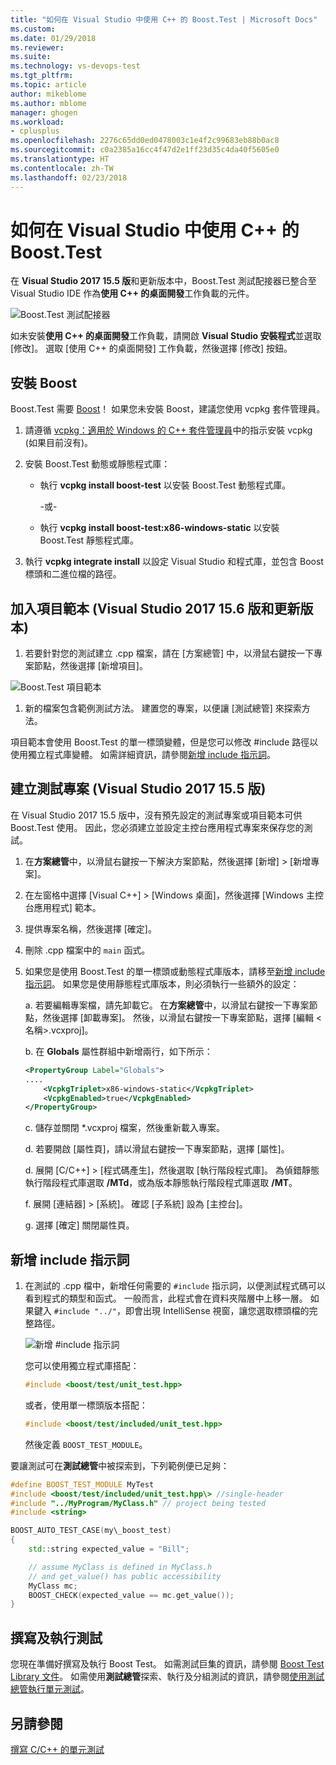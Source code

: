 ```yaml
---
title: "如何在 Visual Studio 中使用 C++ 的 Boost.Test | Microsoft Docs"
ms.custom: 
ms.date: 01/29/2018
ms.reviewer: 
ms.suite: 
ms.technology: vs-devops-test
ms.tgt_pltfrm: 
ms.topic: article
author: mikeblome
ms.author: mblome
manager: ghogen
ms.workload:
- cplusplus
ms.openlocfilehash: 2276c65dd0ed0478003c1e4f2c99683eb88b0ac8
ms.sourcegitcommit: c0a2385a16cc4f47d2e1ff23d35c4da40f5605e0
ms.translationtype: HT
ms.contentlocale: zh-TW
ms.lasthandoff: 02/23/2018
---
```

# <a name="how-to-use-boosttest-for-c-in-visual-studio"></a>如何在 Visual Studio 中使用 C++ 的 Boost.Test

在 **Visual Studio 2017 15.5 版**和更新版本中，Boost.Test 測試配接器已整合至 Visual Studio IDE 作為**使用 C++ 的桌面開發**工作負載的元件。

![Boost.Test 測試配接器](media/cpp-boost-component.png "Boost.Test 測試配接器元件")

如未安裝**使用 C++ 的桌面開發**工作負載，請開啟 **Visual Studio 安裝程式**並選取 [修改]。 選取 [使用 C++ 的桌面開發] 工作負載，然後選擇 [修改] 按鈕。

## <a name="install-boost"></a>安裝 Boost

Boost.Test 需要 [Boost](http://www.boost.org/)！ 如果您未安裝 Boost，建議您使用 vcpkg 套件管理員。

1. 請遵循 [vcpkg：適用於 Windows 的 C++ 套件管理員](/cpp/vcpkg)中的指示安裝 vcpkg (如果目前沒有)。

1. 安裝 Boost.Test 動態或靜態程式庫：

    - 執行 **vcpkg install boost-test** 以安裝 Boost.Test 動態程式庫。
    
       -或-
       
    - 執行 **vcpkg install boost-test:x86-windows-static** 以安裝 Boost.Test 靜態程式庫。

1. 執行 **vcpkg integrate install** 以設定 Visual Studio 和程式庫，並包含 Boost 標頭和二進位檔的路徑。

## <a name="add-the-item-template-visual-studio-2017-version-156-and-later"></a>加入項目範本 (Visual Studio 2017 15.6 版和更新版本)

1. 若要針對您的測試建立 .cpp 檔案，請在 [方案總管] 中，以滑鼠右鍵按一下專案節點，然後選擇 [新增項目]。 
 
![Boost.Test 項目範本](media/boost_test_item_template.png "Boost.Test 項目範本")

1. 新的檔案包含範例測試方法。 建置您的專案，以便讓 [測試總管] 來探索方法。

項目範本會使用 Boost.Test 的單一標頭變體，但是您可以修改 #include 路徑以使用獨立程式庫變體。 如需詳細資訊，請參閱[新增 include 指示詞](#add_include_directives)。

## <a name="create-a-test-project-visual-studio-2017-version-155"></a>建立測試專案 (Visual Studio 2017 15.5 版)

在 Visual Studio 2017 15.5 版中，沒有預先設定的測試專案或項目範本可供 Boost.Test 使用。 因此，您必須建立並設定主控台應用程式專案來保存您的測試。 

1. 在**方案總管**中，以滑鼠右鍵按一下解決方案節點，然後選擇 [新增] > [新增專案]。

1. 在左窗格中選擇 [Visual C++] > [Windows 桌面]，然後選擇 [Windows 主控台應用程式] 範本。

1. 提供專案名稱，然後選擇 [確定]。
1. 刪除 .cpp 檔案中的 `main` 函式。 

1. 如果您是使用 Boost.Test 的單一標頭或動態程式庫版本，請移至[新增 include 指示詞](#add_include_directives)。 如果您是使用靜態程式庫版本，則必須執行一些額外的設定：

   a. 若要編輯專案檔，請先卸載它。 在**方案總管**中，以滑鼠右鍵按一下專案節點，然後選擇 [卸載專案]。 然後，以滑鼠右鍵按一下專案節點，選擇 [編輯 <名稱\>.vcxproj]。

   b. 在 **Globals** 屬性群組中新增兩行，如下所示：

    ```xml
    <PropertyGroup Label="Globals">
    ....
        <VcpkgTriplet>x86-windows-static</VcpkgTriplet>
        <VcpkgEnabled>true</VcpkgEnabled>
    </PropertyGroup>
    ```
   c.  儲存並關閉 \*.vcxproj 檔案，然後重新載入專案。

   d. 若要開啟 [屬性頁]，請以滑鼠右鍵按一下專案節點，選擇 [屬性]。

   d. 展開 [C/C++] > [程式碼產生]，然後選取 [執行階段程式庫]。 為偵錯靜態執行階段程式庫選取 **/MTd**，或為版本靜態執行階段程式庫選取 **/MT**。

   f. 展開 [連結器] > [系統]。 確認 [子系統] 設為 [主控台]。

   g. 選擇 [確定] 關閉屬性頁。

## <a name="add-include-directives"></a>新增 include 指示詞

1. 在測試的 .cpp 檔中，新增任何需要的 `#include` 指示詞，以便測試程式碼可以看到程式的類型和函式。 一般而言，此程式會在資料夾階層中上移一層。 如果鍵入 `#include "../"`，即會出現 IntelliSense 視窗，讓您選取標頭檔的完整路徑。

   ![新增 #include 指示詞](media/cpp-gtest-includes.png "將 include 指示詞新增至測試的 .cpp 檔")

   您可以使用獨立程式庫搭配：

   ```cpp
   #include <boost/test/unit_test.hpp>
   ```

   或者，使用單一標頭版本搭配：

   ```cpp
   #include <boost/test/included/unit_test.hpp>
   ```

   然後定義 `BOOST_TEST_MODULE`。

要讓測試可在**測試總管**中被探索到，下列範例便已足夠：

```cpp
#define BOOST_TEST_MODULE MyTest
#include <boost/test/included/unit_test.hpp\> //single-header
#include "../MyProgram/MyClass.h" // project being tested
#include <string>

BOOST_AUTO_TEST_CASE(my\_boost_test)
{
    std::string expected_value = "Bill";

    // assume MyClass is defined in MyClass.h
    // and get_value() has public accessibility
    MyClass mc;
    BOOST_CHECK(expected_value == mc.get_value());
}
```

## <a name="write-and-run-tests"></a>撰寫及執行測試
您現在準備好撰寫及執行 Boost Test。 如需測試巨集的資訊，請參閱 [Boost Test Library 文件](http://www.boost.org/doc/libs/1_38_0/libs/test/doc/html/index.html)。 如需使用**測試總管**探索、執行及分組測試的資訊，請參閱[使用測試總管執行單元測試](run-unit-tests-with-test-explorer.md)。

## <a name="see-also"></a>另請參閱
[撰寫 C/C++ 的單元測試](writing-unit-tests-for-c-cpp.md)
